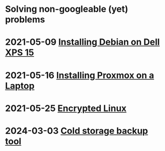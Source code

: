 # Solving non-googleable (yet) problems

# **2021-05-09** [Installing Debian on Dell XPS 15](./Debian_on_Dell_XPS_15.md)

# **2021-05-16** [Installing Proxmox on a Laptop](./Proxmox_on_Laptop.md)

# **2021-05-25** [Encrypted Linux](deploy/README.md)

# **2024-03-03** [Cold storage backup tool](backup/README.md)
